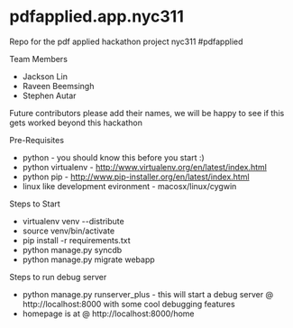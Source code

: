 pdfapplied.app.nyc311
=====================

Repo for the pdf applied hackathon project nyc311 #pdfapplied

Team Members
- Jackson Lin
- Raveen Beemsingh
- Stephen Autar

Future contributors please add their names, we will be happy to see if this gets worked beyond this hackathon

Pre-Requisites
- python - you should know this before you start :)
- python virtualenv - http://www.virtualenv.org/en/latest/index.html
- python pip - http://www.pip-installer.org/en/latest/index.html
- linux like development evironment - macosx/linux/cygwin

Steps to Start
- virtualenv venv --distribute
- source venv/bin/activate
- pip install -r requirements.txt
- python manage.py syncdb
- python manage.py migrate webapp

Steps to run debug server
- python manage.py runserver_plus - this will start a debug server @ http://localhost:8000 with some cool debugging features
- homepage is at @ http://localhost:8000/home
